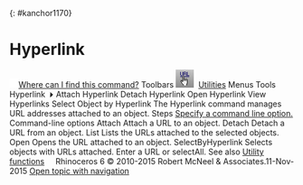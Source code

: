 ---
---

{: #kanchor1170}
# Hyperlink
 [![images/transparent.gif](images/transparent.gif)Where can I find this command?](javascript:void(0);) Toolbars
![images/hyperlink.png](images/hyperlink.png) [Utilities](utilities-toolbar.html) 
Menus
Tools
Hyperlink![images/menuarrow.gif](images/menuarrow.gif)
Attach Hyperlink
Detach Hyperlink
Open Hyperlink
View Hyperlinks
Select Object by Hyperlink
The Hyperlink command manages URL addresses attached to an object.
Steps
 [Specify a command line option.](specifycommandlineoption.html) Command-line options
Attach
Attach a URL to an object.
Detach
Detach a URL from an object.
List
Lists the URLs attached to the selected objects.
Open
Opens the URL attached to an object.
SelectByHyperlink
Selects objects with URLs attached.
Enter a URL or selectAll.
See also
 [Utility functions](sak-utilities.html) 
&#160;
&#160;
Rhinoceros 6 © 2010-2015 Robert McNeel &amp; Associates.11-Nov-2015
 [Open topic with navigation](hyperlink.html) 

